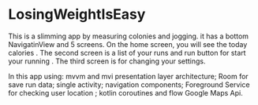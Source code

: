 # LosingWeightIsEasy

This is a slimming app by measuring colonies and jogging.  it has a bottom NavigatinView and 5 screens.  On the home screen, you will see the today calories  .  The second screen is a list of your runs and  run button for start your running .  The third screen is for changing your settings.

In this app using:
mvvm and mvi presentation layer architecture;
Room for save run data;
single activity;
navigation components;
Foreground Service for checking user location ;
kotlin coroutines and flow 
Google Maps Api.


